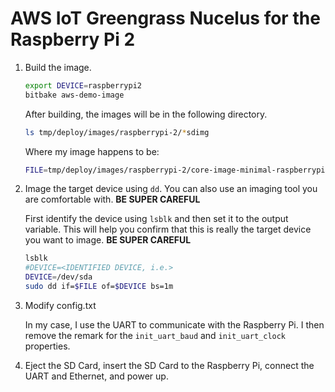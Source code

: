 # AWS IoT Greengrass Nucelus for the Raspberry Pi 2
1. Build the image.

   ```bash
   export DEVICE=raspberrypi2
   bitbake aws-demo-image
   ```

   After building, the images will be in the following directory.

   ```bash
   ls tmp/deploy/images/raspberrypi-2/*sdimg
   ```

    Where my image happens to be:

    ```bash
    FILE=tmp/deploy/images/raspberrypi-2/core-image-minimal-raspberrypi-2.rpi-sdimg
    ```

2. Image the target device using `dd`.  You can also use an imaging
   tool you are comfortable with. **BE SUPER CAREFUL**

   First identify the device using `lsblk` and then set it to the
   output variable. This will help you confirm that this is really
   the target device you want to image. **BE SUPER CAREFUL**

   ```bash
   lsblk
   #DEVICE=<IDENTIFIED DEVICE, i.e.>
   DEVICE=/dev/sda
   sudo dd if=$FILE of=$DEVICE bs=1m
   ```

3. Modify config.txt

   In my case, I use the UART to communicate with the Raspberry Pi.  I
   then remove the remark for the `init_uart_baud` and
   `init_uart_clock` properties.


4. Eject the SD Card, insert the SD Card to the Raspberry Pi, connect
the UART and Ethernet, and power up.
